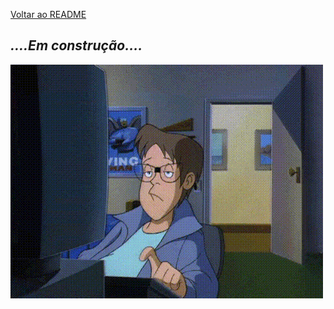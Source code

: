 
[Voltar ao README](/README.md/)

## _....Em construção...._

![](Imagens/Construcao.gif "Trabalhando duro nisso")
